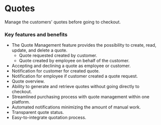 # Quotes

Manage the customers' quotes before going to checkout.

### Key features and benefits
* The Quote Management feature provides the possibility to create, read, update, and delete a quote.
    * Quote requested created by customer.
    * Quote created by employee on behalf of the customer.
* Accepting and declining a quote as employee or customer.
* Notification for customer for created quote.
* Notification for employee if customer created a quote request.
* Quote overview.
* Ability to generate and retrieve quotes without going directly to checkout.
* Streamlined purchasing process with quote management within one platform.
* Automated notifications minimizing the amount of manual work.
* Transparent quote status.
* Easy-to-integrate quotation process.